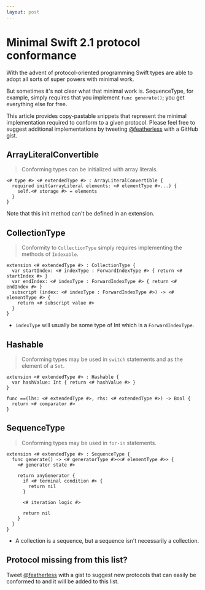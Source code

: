 ```yaml
---
layout: post
---
```


# Minimal Swift 2.1 protocol conformance

With the advent of protocol-oriented programming Swift types are able to adopt all sorts of super powers with minimal work.

But sometimes it's not clear what that minimal work is. SequenceType, for example, simply requires that you implement `func generate()`; you get everything else for free.

This article provides copy-pastable snippets that represent the minimal implementation required to conform to a given protocol. Please feel free to suggest additional implementations by tweeting [@featherless](http://twitter.com/featherless) with a GitHub gist.

## ArrayLiteralConvertible

> Conforming types can be initialized with array literals.

```language-swift
<# type #> <# extendedType #> : ArrayLiteralConvertible {
  required init(arrayLiteral elements: <# elementType #>...) {
    self.<# storage #> = elements
  }
}
```

Note that this init method can't be defined in an extension.

## CollectionType

> Conformity to `CollectionType` simply requires implementing the methods of `Indexable`.

```language-swift
extension <# extendedType #> : CollectionType {
  var startIndex: <# indexType : ForwardIndexType #> { return <# startIndex #> }
  var endIndex: <# indexType : ForwardIndexType #> { return <# endIndex #> }
  subscript (index: <# indexType : ForwardIndexType #>) -> <# elementType #> {
    return <# subscript value #>
  }
}
```

- `indexType` will usually be some type of Int which is a `ForwardIndexType`.

## Hashable

> Conforming types may be used in `switch` statements and as the element of a `Set`.

```language-swift
extension <# extendedType #> : Hashable {
  var hashValue: Int { return <# hashValue #> }
}

func ==(lhs: <# extendedType #>, rhs: <# extendedType #>) -> Bool {
  return <# comparator #>
}
```

## SequenceType

> Conforming types may be used in `for-in` statements.

```language-swift
extension <# extendedType #> : SequenceType {
  func generate() -> <# generatorType #><<# elementType #>> {
    <# generator state #>

    return anyGenerator {
      if <# terminal condition #> {
        return nil
      }

      <# iteration logic #>

      return nil
    }
  }
}
```

- A collection is a sequence, but a sequence isn't necessarily a collection.

## Protocol missing from this list?

Tweet [@featherless](http://twitter.com/featherless) with a gist to suggest new protocols that can easily be conformed to and it will be added to this list.
